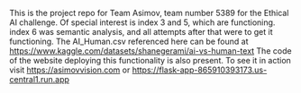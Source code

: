 This is the project repo for Team Asimov, team number 5389 for the Ethical AI challenge. Of special interest is index 3 and 5, which are functioning. index 6 was semantic analysis, and all attempts after that were to get it functioning. The AI_Human.csv referenced here can be found at https://www.kaggle.com/datasets/shanegerami/ai-vs-human-text
The code of the website deploying this functionality is also present. To see it in action visit https://asimovvision.com or https://flask-app-865910393173.us-central1.run.app
